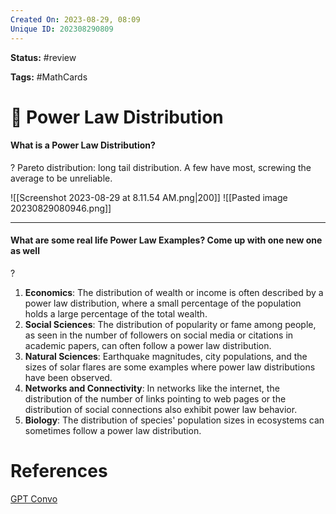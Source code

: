 ```yaml
---
Created On: 2023-08-29, 08:09
Unique ID: 202308290809
---
```

**Status:** #review 

**Tags:** #MathCards 

# 🔋 Power Law Distribution

#### What is a Power Law Distribution?
?
Pareto distribution: long tail distribution.
A few have most, screwing the average to be unreliable. 

![[Screenshot 2023-08-29 at 8.11.54 AM.png|200]]
![[Pasted image 20230829080946.png]]


---

#### What are some real life Power Law Examples? Come up with one new one as well
?
1. **Economics**: The distribution of wealth or income is often described by a power law distribution, where a small percentage of the population holds a large percentage of the total wealth.
2. **Social Sciences**: The distribution of popularity or fame among people, as seen in the number of followers on social media or citations in academic papers, can often follow a power law distribution.  
3. **Natural Sciences**: Earthquake magnitudes, city populations, and the sizes of solar flares are some examples where power law distributions have been observed.
4. **Networks and Connectivity**: In networks like the internet, the distribution of the number of links pointing to web pages or the distribution of social connections also exhibit power law behavior.
5. **Biology**: The distribution of species' population sizes in ecosystems can sometimes follow a power law distribution.

# References
[GPT Convo](https://chat.openai.com/c/241f91d7-e5be-40c1-82c4-96ab6e23af44)
